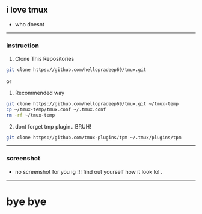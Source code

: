 ## i love tmux 
- who doesnt 
----------
### instruction

1. Clone This Repositories 
```bash
git clone https://github.com/hellopradeep69/tmux.git
```
 or
1. Recommended way 
```bash
git clone https://github.com/hellopradeep69/tmux.git ~/tmux-temp
cp ~/tmux-temp/tmux.conf ~/.tmux.conf
rm -rf ~/tmux-temp
```

2. dont forget tmp plugin.. BRUH!
```bash
git clone https://github.com/tmux-plugins/tpm ~/.tmux/plugins/tpm
```

----------
### screenshot 
- no screenshot for you ig !!! find out yourself how it look lol .
----------

# bye bye

